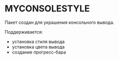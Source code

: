# MYCONSOLESTYLE

Пакет создан для украшения консольного вывода.

Поддерживается:

- установка стиля вывода
- установка цвета вывода
- создание прогресс-бара
